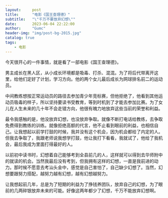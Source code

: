 ```yaml
---
layout:     post
title:      "电影《国王查理德》"
subtitle:   "\"千万不要放弃幻想\""
date:       2023-06-04 22:22:00
author:     "Gumc"
header-img: "img/post-bg-2015.jpg"
catalog: true
tags:
    - 电影
---
```

今天很开心的一件事情，就是看了一部电影《国王查理德》。

男主成长在黑人区，从小成长环境都是吸毒、打杀、混混。为了将后代带离开这里，给他们定好了计划，学习方向。他的两个女儿最后成长为网球排名前二的运动员。

中间教练想按正常运动员的路径去参加青少年竞标赛，但他拒绝了，他看到其他运动员吸毒的样子，所以坚持要读书受教育，等到时机到了才能去参加比赛。为了女儿在人生未来的几十年不会走错方向，他很有魄力地放弃这些当前的荣誉和利益。

最令我感触的是，他没放弃幻想，也没放弃争取。就像不断打电话给教练，去争取免费得到教练的训练。就像拒绝高额的代言，他不止看到眼前的利益，也相信自己。让我想起以前学打鼓的时候，我并没有这个机会，因为机会都给了内定的人。但我去争取了，我跟老师说我想学打鼓，他让我打下看看，我就试了，他给了我机会，最后我成为里面打得最好的人。

以前初中读书时，幻想着自己能够考到全县前几的人，这样就可以得到去华师附中的就读的机会。当然我最后没有考到，但我拥有这样的幻想，一直是我前进的动力。那时候不愿意去考汕头金中，感觉是自己害怕了，自己缺少幻想了。当然，幻想要跟努力搭配，越努力越有幻想，越有幻想越努力。

让我想起前几年，总是为了短期的利益为了挣钱养团队，放弃自己的幻想，为了眼前的几两碎银放弃未来的可能。好像这两年都少了幻想，千万不能放弃幻想啊。
